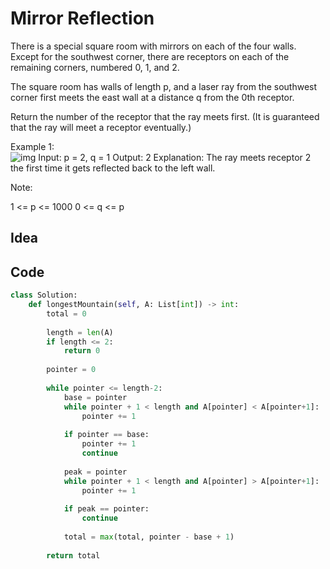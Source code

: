 # Mirror Reflection
There is a special square room with mirrors on each of the four walls.  Except for the southwest corner, there are receptors on each of the remaining corners, numbered 0, 1, and 2.

The square room has walls of length p, and a laser ray from the southwest corner first meets the east wall at a distance q from the 0th receptor.

Return the number of the receptor that the ray meets first.  (It is guaranteed that the ray will meet a receptor eventually.)

 

Example 1:<br>
![img](https://s3-lc-upload.s3.amazonaws.com/uploads/2018/06/18/reflection.png)
Input: p = 2, q = 1
Output: 2
Explanation: The ray meets receptor 2 the first time it gets reflected back to the left wall.

Note:

1 <= p <= 1000
0 <= q <= p<br>

## Idea

## Code
```python
class Solution:
    def longestMountain(self, A: List[int]) -> int:
        total = 0
        
        length = len(A)
        if length <= 2:
            return 0
        
        pointer = 0
        
        while pointer <= length-2:
            base = pointer
            while pointer + 1 < length and A[pointer] < A[pointer+1]:
                pointer += 1
            
            if pointer == base:
                pointer += 1
                continue
            
            peak = pointer
            while pointer + 1 < length and A[pointer] > A[pointer+1]:
                pointer += 1
            
            if peak == pointer:
                continue
                
            total = max(total, pointer - base + 1)
            
        return total

```
 